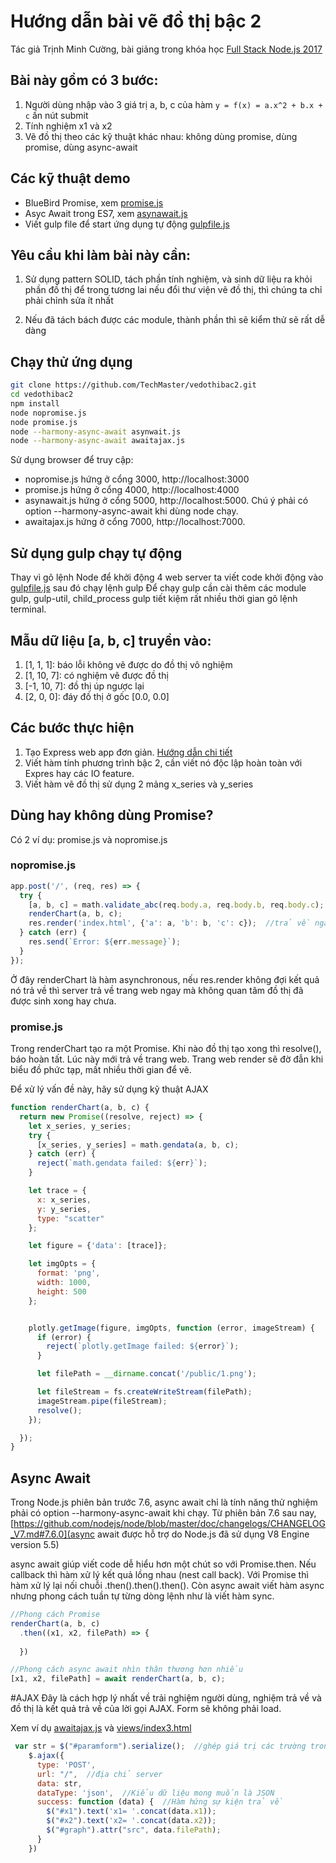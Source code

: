 # Hướng dẫn bài vẽ đồ thị bậc 2

Tác giả Trịnh Minh Cường, bài giảng trong khóa học [Full Stack Node.js 2017](https://techmaster.vn/khoa-hoc/25544/full-stack-nodejs-2017)

## Bài này gồm có 3 bước:
1. Người dùng nhập vào 3 giá trị a, b, c của hàm ```y = f(x) = a.x^2 + b.x + c``` ấn nút submit
2. Tính nghiệm x1 và x2
3. Vẽ đồ thị theo các kỹ thuật khác nhau: không dùng promise, dùng promise, dùng async-await

## Các kỹ thuật demo
- BlueBird Promise, xem [promise.js](https://github.com/TechMaster/vedothibac2/blob/master/promise.js)
- Asyc Await trong ES7, xem [asynawait.js](https://github.com/TechMaster/vedothibac2/blob/master/asynawait.js)
- Viết gulp file để start ứng dụng tự động [gulpfile.js](https://github.com/TechMaster/vedothibac2/blob/master/gulpfile.js)

## Yêu cầu khi làm bài này cần:
1. Sử dụng pattern SOLID, tách phần tính nghiệm, và sinh dữ liệu ra khỏi phần đồ thị để trong tương
lai nếu đổi thư viện vẽ đồ thị, thì chúng ta chỉ phải chỉnh sửa ít nhất

2. Nếu đã tách bách được các module, thành phần thì sẽ kiểm thử sẽ rất dễ dàng


## Chạy thử ứng dụng

```bash
git clone https://github.com/TechMaster/vedothibac2.git
cd vedothibac2
npm install
node nopromise.js
node promise.js
node --harmony-async-await asynwait.js
node --harmony-async-await awaitajax.js
```
Sử dụng browser để truy cập:

- nopromise.js hứng ở cổng 3000, http://localhost:3000
- promise.js hứng ở cổng 4000, http://localhost:4000
- asynawait.js hứng ở cổng 5000, http://localhost:5000. Chú ý phải có option --harmony-async-await khi dùng node chạy.
- awaitajax.js hứng ở cổng 7000, http://localhost:7000.

## Sử dụng gulp chạy tự động
Thay vì gõ lệnh Node để khởi động 4 web server ta viết code khởi động vào [gulpfile.js](https://github.com/TechMaster/vedothibac2/blob/master/gulpfile.js) sau đó chạy lệnh gulp
Để chạy gulp cần cài thêm các module gulp, gulp-util, child_process
gulp tiết kiệm rất nhiều thời gian gõ lệnh terminal.

## Mẫu dữ liệu [a, b, c] truyền vào:

1. [1, 1, 1]: báo lỗi không vẽ được do đồ thị vô nghiệm
2. [1, 10, 7]: có nghiệm vẽ được đồ thị
3. [-1, 10, 7]: đồ thị úp ngược lại
4. [2, 0, 0]: đáy đồ thị ở gốc [0.0, 0.0]


## Các bước thực hiện

1. Tạo Express web app đơn giản. [Hướng dẫn chi tiết](express_boilerplate.md)
2. Viết hàm tính phương trình bậc 2, cần viết nó độc lập hoàn toàn với Expres hay các IO feature.
3. Viết hàm vẽ đồ thị sử dụng 2 mảng x_series và y_series

## Dùng hay không dùng Promise?

Có 2 ví dụ: promise.js và nopromise.js

### nopromise.js
```javascript
app.post('/', (req, res) => {
  try {
    [a, b, c] = math.validate_abc(req.body.a, req.body.b, req.body.c);    
    renderChart(a, b, c);
    res.render('index.html', {'a': a, 'b': b, 'c': c});  //trả về ngay mà không chờ kết quả ảnh đã tạo xong chưa
  } catch (err) {
    res.send(`Error: ${err.message}`);
  }
});
```

Ở đây renderChart là hàm asynchronous, nếu res.render không đợi kết quả nó trả về thì server trả về trang web ngay mà 
không quan tâm đồ thị đã được sinh xong hay chưa.

### promise.js
Trong renderChart tạo ra một Promise. Khi nào đồ thị tạo xong thì resolve(), báo hoàn tất. Lúc này mới trả về trang web.
Trang web render sẽ đờ đẫn khi biểu đồ phức tạp, mất nhiều thời gian để vẽ.

Để xử lý vấn đề này, hãy sử dụng kỹ thuật AJAX

```javascript
function renderChart(a, b, c) {
  return new Promise((resolve, reject) => {
    let x_series, y_series;
    try {
      [x_series, y_series] = math.gendata(a, b, c);
    } catch (err) {
      reject(`math.gendata failed: ${err}`);
    }

    let trace = {
      x: x_series,
      y: y_series,
      type: "scatter"
    };

    let figure = {'data': [trace]};

    let imgOpts = {
      format: 'png',
      width: 1000,
      height: 500
    };


    plotly.getImage(figure, imgOpts, function (error, imageStream) {
      if (error) {
        reject(`plotly.getImage failed: ${error}`);
      }

      let filePath = __dirname.concat('/public/1.png');

      let fileStream = fs.createWriteStream(filePath);
      imageStream.pipe(fileStream);
      resolve();
    });

  });
}
```

## Async Await
Trong Node.js phiên bản trước 7.6, async await chỉ là tính năng thử nghiệm phải có option --harmony-async-await khi chạy.
Từ phiên bản 7.6 sau nay, [https://github.com/nodejs/node/blob/master/doc/changelogs/CHANGELOG_V7.md#7.6.0](async await được hỗ trợ do Node.js đã sử dụng V8 Engine version 5.5)

async await giúp viết code dễ hiểu hơn một chút so với Promise.then. Nếu callback thì hàm xử lý kết quả lồng nhau (nest call back).
Với Promise thì hàm xử lý lại nối chuỗi .then().then().then().
Còn async await viết hàm async nhưng phong cách tuần tự từng dòng lệnh như là viết hàm sync.

```javascript
//Phong cách Promise
renderChart(a, b, c)
  .then((x1, x2, filePath) => {  
  
  })

//Phong cách async await nhìn thân thương hơn nhiều
[x1, x2, filePath] = await renderChart(a, b, c);
```

#AJAX
Đây là cách hợp lý nhất về trải nghiệm người dùng, nghiệm trả về và đồ thị là kết quả trả về của lời gọi AJAX.
Form sẽ không phải load.

Xem ví dụ [awaitajax.js](https://github.com/TechMaster/vedothibac2/blob/master/awaitajax.js) và 
[views/index3.html](https://github.com/TechMaster/vedothibac2/blob/master/views/index3.html)

```javascript
 var str = $("#paramform").serialize();  //ghép giá trị các trường trong form thành một chuỗi
    $.ajax({
      type: 'POST',
      url: "/",  //địa chỉ server
      data: str,
      dataType: 'json',  //Kiểu dữ liệu mong muốn là JSON
      success: function (data) {  //Hàm hứng sự kiện trả về
        $("#x1").text('x1= '.concat(data.x1));
        $("#x2").text('x2= '.concat(data.x2));
        $("#graph").attr("src", data.filePath);
      }
    })
```


